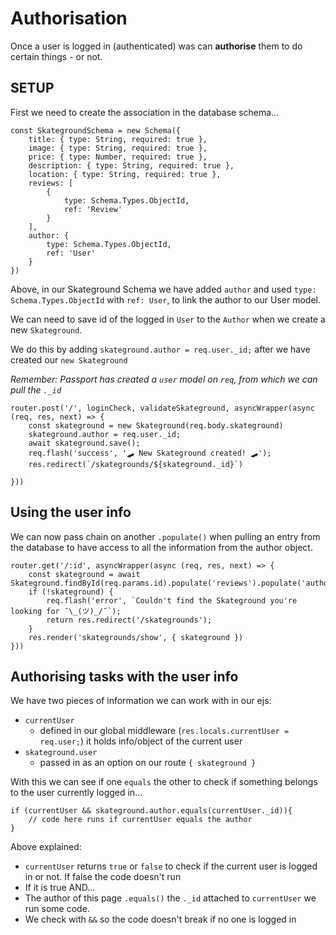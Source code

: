 # Authorisation

Once a user is logged in (authenticated) was can **authorise** them to do certain things - or not.

## SETUP

First we need to create the association in the database schema...

    const SkategroundSchema = new Schema({
        title: { type: String, required: true },
        image: { type: String, required: true },
        price: { type: Number, required: true },
        description: { type: String, required: true },
        location: { type: String, required: true },
        reviews: [
            {
                type: Schema.Types.ObjectId,
                ref: 'Review'
            }
        ],
        author: {
            type: Schema.Types.ObjectId,
            ref: 'User'
        }
    })

Above, in our Skateground Schema we have added `author` and used `type: Schema.Types.ObjectId` with `ref: User`, to link the author to our User model.

We can need to save id of the logged in `User` to the `Author` when we create a new `Skateground`.

We do this by adding `skateground.author = req.user._id;` after we have created our `new Skateground`

_Remember: Passport has created a `user` model on `req`, from which we can pull the `._id`_

    router.post('/', loginCheck, validateSkateground, asyncWrapper(async (req, res, next) => {
        const skateground = new Skateground(req.body.skateground)
        skateground.author = req.user._id;
        await skateground.save();
        req.flash('success', '🛹 New Skateground created! 🛹');
        res.redirect(`/skategrounds/${skateground._id}`)

    }))

## Using the user info

We can now pass chain on another `.populate()` when pulling an entry from the database to have access to all the information from the author object.

    router.get('/:id', asyncWrapper(async (req, res, next) => {
        const skateground = await Skateground.findById(req.params.id).populate('reviews').populate('author')
        if (!skateground) {
            req.flash('error', `Couldn't find the Skateground you're looking for ¯\_(ツ)_/¯`);
            return res.redirect('/skategrounds');
        }
        res.render('skategrounds/show', { skateground })
    }))

## Authorising tasks with the user info

We have two pieces of information we can work with in our ejs:

- `currentUser`
  - defined in our global middleware (`res.locals.currentUser = req.user;`) it holds info/object of the current user
- `skateground.user`
  - passed in as an option on our route `{ skateground }`

With this we can see if one `equals` the other to check if something belongs to the user currently logged in...

    if (currentUser && skateground.author.equals(currentUser._id)){
        // code here runs if currentUser equals the author
    }

Above explained:

- `currentUser` returns `true` or `false` to check if the current user is logged in or not. If false the code doesn't run
- If it is true AND...
- The author of this page `.equals()` the `._id` attached to `currentUser` we run some code.
- We check with `&&` so the code doesn't break if no one is logged in
